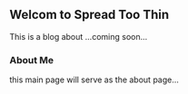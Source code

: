 ## Welcom to Spread Too Thin

This is a blog about ...coming soon...

### About Me 

this main page will serve as the about page...
